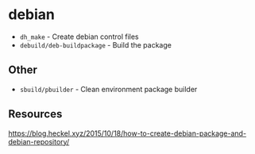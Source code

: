 # debian

- `dh_make` - Create debian control files
- `debuild/deb-buildpackage` - Build the package

## Other

- `sbuild/pbuilder` - Clean environment package builder 

## Resources

https://blog.heckel.xyz/2015/10/18/how-to-create-debian-package-and-debian-repository/